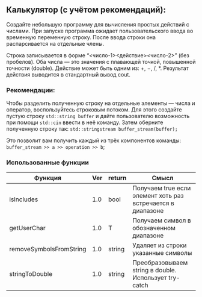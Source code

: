 ## Калькулятор (с учётом рекомендаций):

Создайте небольшую программу для вычисления простых действий с числами.
При запуске программа ожидает пользовательского ввода во временную переменную строку.
После ввода строки она распарсивается на отдельные члены.

Строка записывается в форме “<число-1><действие><число-2>” (без пробелов).
Оба числа — это значения с плавающей точкой, повышенной точности (double).
Действие может быть одним из: +, −, /, *.
Результат действия выводится в стандартный вывод cout.

### Рекомендации:

Чтобы разделить полученную строку на отдельные элементы — числа и оператор, воспользуйтесь строковым потоком. 
Для этого создайте пустую строку `std::string buffer` и 
дайте пользователю возможность при помощи `std::cin` ввести в неё команду. 
Затем оберните полученную строку так: `std::stringstream buffer_stream(buffer);` 

Это позволит вам получить каждый из трёх компонентов команды: `buffer_stream >> a >> operation >> b`;

### Использованные функции

| Функция                 | Ver | return | Смысл                                                       |
|-------------------------|-----|--------|-------------------------------------------------------------|
| isIncludes              | 1.0 | bool   | Получаем true если элемент хоть раз встречается в диапазоне |
| getUserChar             | 1.0 | T      | Получаем символ в обозначенном диапазоне                    |
| removeSymbolsFromString | 1.0 | string | Удаляет из строки указанные символы                         |
| stringToDouble          | 1.0 | string | Преобразовываем string в double. Использует try-catch       |